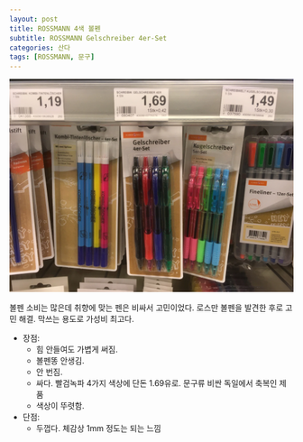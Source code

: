 ```yaml
---
layout: post
title: ROSSMANN 4색 볼펜
subtitle: ROSSMANN Gelschreiber 4er-Set
categories: 산다
tags: [ROSSMANN, 문구]
---
```

![Gelschreiber](/assets/images/posts/IMG_2874.webp)

볼펜 소비는 많은데 취향에 맞는 펜은 비싸서 고민이었다. 로스만 볼펜을 발견한 후로 고민 해결. 막쓰는 용도로 가성비 최고다.

- 장점:
  - 힘 안들여도 가볍게 써짐.
  - 볼펜똥 안생김.
  - 안 번짐.
  - 싸다. 빨검녹파 4가지 색상에 단돈 1.69유로. 문구류 비싼 독일에서 축복인 제품
  - 색상이 뚜렷함.
- 단점:
  - 두껍다. 체감상 1mm 정도는 되는 느낌
